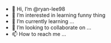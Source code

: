 - 👋 Hi, I’m @ryan-lee98
- 👀 I’m interested in learning funny thing
- 🌱 I’m currently learning ...
- 💞️ I’m looking to collaborate on ...
- 📫 How to reach me ...

<!---
ryan-lee98/ryan-lee98 is a ✨ special ✨ repository because its `README.md` (this file) appears on your GitHub profile.
You can click the Preview link to take a look at your changes.
--->
